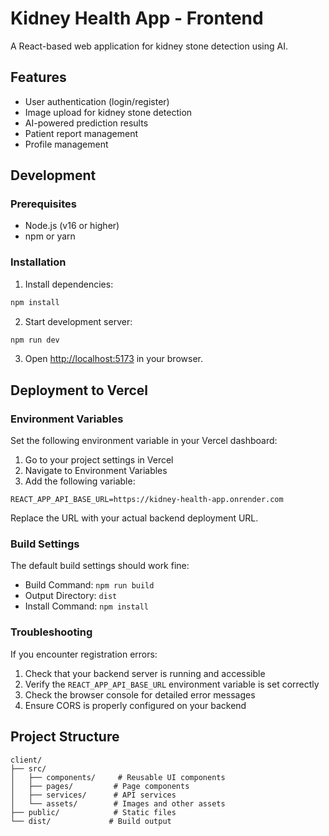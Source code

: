 # Kidney Health App - Frontend

A React-based web application for kidney stone detection using AI.

## Features

- User authentication (login/register)
- Image upload for kidney stone detection
- AI-powered prediction results
- Patient report management
- Profile management

## Development

### Prerequisites

- Node.js (v16 or higher)
- npm or yarn

### Installation

1. Install dependencies:
```bash
npm install
```

2. Start development server:
```bash
npm run dev
```

3. Open [http://localhost:5173](http://localhost:5173) in your browser.

## Deployment to Vercel

### Environment Variables

Set the following environment variable in your Vercel dashboard:

1. Go to your project settings in Vercel
2. Navigate to Environment Variables
3. Add the following variable:

```
REACT_APP_API_BASE_URL=https://kidney-health-app.onrender.com
```

Replace the URL with your actual backend deployment URL.

### Build Settings

The default build settings should work fine:
- Build Command: `npm run build`
- Output Directory: `dist`
- Install Command: `npm install`

### Troubleshooting

If you encounter registration errors:

1. Check that your backend server is running and accessible
2. Verify the `REACT_APP_API_BASE_URL` environment variable is set correctly
3. Check the browser console for detailed error messages
4. Ensure CORS is properly configured on your backend

## Project Structure

```
client/
├── src/
│   ├── components/     # Reusable UI components
│   ├── pages/         # Page components
│   ├── services/      # API services
│   └── assets/        # Images and other assets
├── public/            # Static files
└── dist/             # Build output
